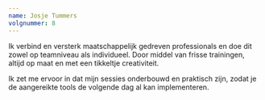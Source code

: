 ```yaml
---
name: Josje Tummers
volgnummer: 8
---
```


Ik verbind en versterk maatschappelijk gedreven professionals en doe dit zowel op teamniveau als individueel. Door middel van frisse trainingen, altijd op maat en met een tikkeltje creativiteit. 

Ik zet me ervoor in dat mijn sessies onderbouwd en praktisch zijn, zodat je de aangereikte tools de volgende dag al kan implementeren.
